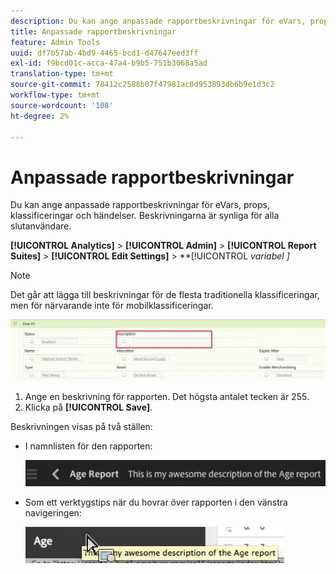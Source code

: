 ```yaml
---
description: Du kan ange anpassade rapportbeskrivningar för eVars, props, klassificeringar och händelser. Beskrivningarna är synliga för alla slutanvändare.
title: Anpassade rapportbeskrivningar
feature: Admin Tools
uuid: df7b57ab-4bd9-4465-bcd1-d47647eed3ff
exl-id: f9bcd01c-acca-47a4-b9b5-751b3068a5ad
translation-type: tm+mt
source-git-commit: 78412c2588b07f47981ac0d953893db6b9e1d3c2
workflow-type: tm+mt
source-wordcount: '108'
ht-degree: 2%

---
```


# Anpassade rapportbeskrivningar

Du kan ange anpassade rapportbeskrivningar för eVars, props, klassificeringar och händelser. Beskrivningarna är synliga för alla slutanvändare.

**[!UICONTROL Analytics]** >  **[!UICONTROL Admin]** >  **[!UICONTROL Report Suites]** >  **[!UICONTROL Edit Settings]** >  **[!UICONTROL *variabel *]**

>[!NOTE]
>
>Det går att lägga till beskrivningar för de flesta traditionella klassificeringar, men för närvarande inte för mobilklassificeringar.

![](assets/report_descriptions.png)

1. Ange en beskrivning för rapporten. Det högsta antalet tecken är 255.
1. Klicka på **[!UICONTROL Save]**.

Beskrivningen visas på två ställen:

* I namnlisten för den rapporten:

   ![](assets/report_description_2.png)

* Som ett verktygstips när du hovrar över rapporten i den vänstra navigeringen:

   ![](assets/report_description_3.png)
